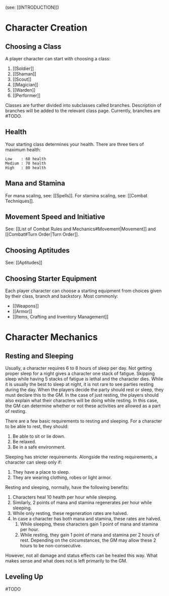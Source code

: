 (see: [[INTRODUCTION]])

# Character Creation
## Choosing a Class
A player character can start with choosing a class:
1. [[Soldier]]
2. [[Shaman]]
3. [[Scout]]
4. [[Magician]]
5. [[Warden]]
6. [[Performer]]

Classes are further divided into subclasses called branches. Description of branches will be added to the relevant class page. Currently, branches are #TODO.

## Health
Your starting class determines your health. There are three tiers of maximum health:
```health_table
Low    : 60 health
Medium : 70 health
High   : 80 health
```

## Mana and Stamina
For mana scaling, see: [[Spells]].
For stamina scaling, see: [[Combat Techniques]].

## Movement Speed and Initiative
See: [[List of Combat Rules and Mechanics#Movement|Movement]] and [[Combat#Turn Order|Turn Order]].

## Choosing Aptitudes
See: [[Aptitudes]]

## Choosing Starter Equipment
Each player character can choose a starting equipment from choices given by their class, branch and backstory. Most commonly: 
+ [[Weapons]]
+ [[Armor]]
+ [[Items, Crafting and Inventory Management]]

# Character Mechanics
## Resting and Sleeping
Usually, a character requires 6 to 8 hours of sleep per day. Not getting proper sleep for a night gives a character one stack of fatigue. Skipping sleep while having 5 stacks of fatigue is lethal and the character dies. While it is usually the best to sleep at night, it is not rare to see parties resting during the day. When the players decide the party should rest or sleep, they must declare this to the GM. In the case of just resting, the players should also explain what their characters will be doing while resting. In this case, the GM can determine whether or not these activities are allowed as a part of resting.

There are a few basic requirements to resting and sleeping. For a character to be able to rest, they should:
1. Be able to sit or lie down. 
2. Be relaxed.
3. Be in a safe environment.

Sleeping has stricter requirements. Alongside the resting requirements, a character can sleep only if:
1. They have a place to sleep.
2. They are wearing clothing, robes or light armor.

Resting and sleeping, normally, have the following benefits:
1. Characters heal 10 health per hour while sleeping.
2. Similarly, 2 points of mana and stamina regenerates per hour while sleeping.
3. While only resting, these regeneration rates are halved.
4. In case a character has both mana and stamina, these rates are halved.
	1. While sleeping, these characters gain 1 point of mana and stamina per hour.
	2. While resting, they gain 1 point of mana and stamina per 2 hours of rest. Depending on the circumstances, the GM may allow these 2 hours to be non-consecutive.

However, not all damage and status effects can be healed this way. What makes sense and what does not is left primarily to the GM.

## Leveling Up
#TODO 

